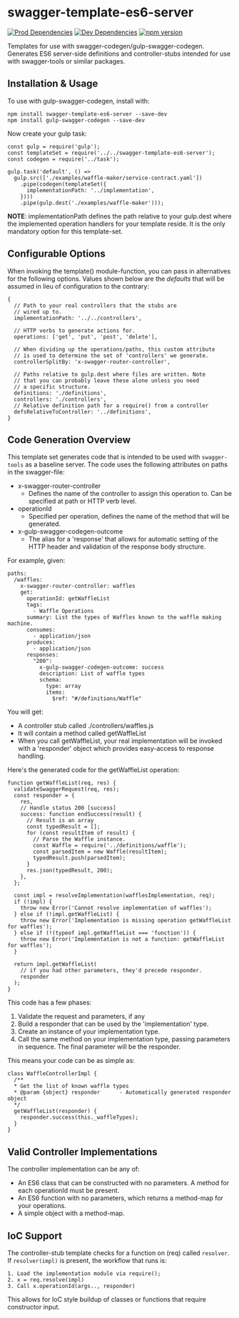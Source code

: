 # swagger-template-es6-server
[![Prod Dependencies](https://david-dm.org/steve-gray/gulp-swagger-codegen/status.svg)](https://david-dm.org/steve-gray/swagger-template-es6-server)
[![Dev Dependencies](https://david-dm.org/steve-gray/gulp-swagger-codegen/dev-status.svg)](https://david-dm.org/steve-gray/swagger-template-es6-server#info=devDependencies)
[![npm version](https://badge.fury.io/js/swagger-template-es6-server.svg)](https://badge.fury.io/js/swagger-template-es6-server)

Templates for use with swagger-codegen/gulp-swagger-codegen. Generates ES6 
server-side definitions and controller-stubs intended for use with swagger-tools
or similar packages.

## Installation & Usage
To use with gulp-swagger-codegen, install with:

    npm install swagger-template-es6-server --save-dev
    npm install gulp-swagger-codegen --save-dev

Now create your gulp task:

    const gulp = require('gulp');
    const templateSet = require('../../swagger-template-es6-server');
    const codegen = require('../task');

    gulp.task('default', () =>
      gulp.src(['./examples/waffle-maker/service-contract.yaml'])
        .pipe(codegen(templateSet({
          implementationPath: '../implementation',
        })))
        .pipe(gulp.dest('./examples/waffle-maker')));

__NOTE__: implementationPath defines the path relative to your gulp.dest
where the implemented operation handlers for your template reside. It is
the only mandatory option for this template-set.

## Configurable Options
When invoking the template() module-function, you can pass in alternatives
for the following options. Values shown below are the _defaults_ that will be
assumed in lieu of configuration to the contrary:

    {
      // Path to your real controllers that the stubs are
      // wired up to.
      implementationPath: '../../controllers',
      
      // HTTP verbs to generate actions for.
      operations: ['get', 'put', 'post', 'delete'],

      // When dividing up the operations/paths, this custom attribute
      // is used to determine the set of 'controllers' we generate.
      controllerSplitBy: 'x-swagger-router-controller',

      // Paths relative to gulp.dest where files are written. Note
      // that you can probably leave these alone unless you need
      // a specific structure.
      definitions: './definitions',
      controllers: './controllers',
      // Relative definition path for a require() from a controller
      defsRelativeToController: '../definitions',
    }

## Code Generation Overview
This template set generates code that is intended to be used with `swagger-tools`
as a baseline server. The code uses the following attributes on paths in the swagger-file:

  - x-swagger-router-controller
    - Defines the name of the controller to assign this operation to. Can be specified at path
      or HTTP verb level.
  - operationId
    - Specified per operation, defines the name of the method that will be generated.
  - x-gulp-swagger-codegen-outcome
    - The alias for a 'response' that allows for automatic setting of the HTTP header and
      validation of the response body structure.

For example, given:

    paths:
      /waffles:
        x-swagger-router-controller: waffles
        get:
          operationId: getWaffleList
          tags:
            - Waffle Operations
          summary: List the types of Waffles known to the waffle making machine.
          consumes:
            - application/json
          produces:
            - application/json
          responses:
            "200":
              x-gulp-swagger-codegen-outcome: success
              description: List of waffle types
              schema:
                type: array
                items:
                  $ref: "#/definitions/Waffle"

You will get:

  - A controller stub called ./controllers/waffles.js
  - It will contain a method called getWaffleList
  - When you call getWaffleList, your real implementation will be invoked with a 'responder'
    object which provides easy-access to response handling.

Here's the generated code for the getWaffleList operation:

    function getWaffleList(req, res) {
      validateSwaggerRequest(req, res);
      const responder = {
        res,
        // Handle status 200 [success]
        success: function endSuccess(result) {
          // Result is an array
          const typedResult = [];
          for (const resultItem of result) {
            // Parse the Waffle instance.
            const Waffle = require('../definitions/waffle');
            const parsedItem = new Waffle(resultItem);
            typedResult.push(parsedItem);
          }
          res.json(typedResult, 200);
        },
      };

      const impl = resolveImplementation(wafflesImplementation, req);
      if (!impl) {
        throw new Error('Cannot resolve implementation of waffles');
      } else if (!impl.getWaffleList) {
        throw new Error('Implementation is missing operation getWaffleList for waffles');
      } else if (!(typeof impl.getWaffleList === 'function')) {
        throw new Error('Implementation is not a function: getWaffleList for waffles');
      }

      return impl.getWaffleList(
        // if you had other parameters, they'd precede responder.
        responder
      );
    }

This code has a few phases:

  1. Validate the request and parameters, if any
  2. Build a responder that can be used by the 'implementation' type.
  3. Create an instance of your implementation type.
  4. Call the same method on your implementation type, passing parameters
     in sequence. The final parameter will be the responder.

This means your code can be as simple as:

    class WaffleControllerImpl {
      /**
      * Get the list of known waffle types
      * @param {object} responder      - Automatically generated responder object
      */
      getWaffleList(responder) {
        responder.success(this._waffleTypes);
      }
    }

## Valid Controller Implementations
The controller implementation can be any of:

  - An ES6 class that can be constructed with no parameters. A method
    for each operationId must be present.
  - An ES6 function with no parameters, which returns a method-map
    for your operations.
  - A simple object with a method-map.

## IoC Support
The controller-stub template checks for a function on (req) called `resolver`.
If `resolver(impl)` is present, the workflow that runs is:

    1. Load the implementation module via require();
    2. x = req.resolve(impl)
    3. Call x.operationId(args.., responder)

This allows for IoC style buildup of classes or functions that require
constructor input.